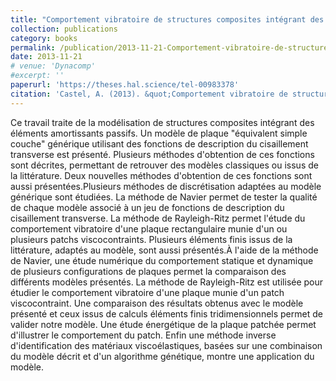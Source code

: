 ```yaml
---
title: "Comportement vibratoire de structures composites intégrant des éléments amortissants"
collection: publications
category: books
permalink: /publication/2013-11-21-Comportement-vibratoire-de-structures-composites
date: 2013-11-21
# venue: 'Dynacomp'
#excerpt: ''
paperurl: 'https://theses.hal.science/tel-00983378'
citation: 'Castel, A. (2013). &quot;Comportement vibratoire de structures composites intégrant des éléments amortissants.&quot; <i>Université de Bourgogne, Ecole Doctorale SPIM</i>.'
---
```


Ce travail traite de la modélisation de structures composites intégrant des éléments amortissants passifs. Un modèle de plaque &quot;équivalent simple couche&quot; générique utilisant des fonctions de description du cisaillement transverse est présenté. Plusieurs méthodes d&apos;obtention de ces fonctions sont décrites, permettant de retrouver des modèles classiques ou issus de la littérature. Deux nouvelles méthodes d&apos;obtention de ces fonctions sont aussi présentées.Plusieurs méthodes de discrétisation adaptées au modèle générique sont étudiées. La méthode de Navier permet de tester la qualité de chaque modèle associé à un jeu de fonctions de description du cisaillement transverse. La méthode de Rayleigh-Ritz permet l&apos;étude du comportement vibratoire d&apos;une plaque rectangulaire munie d&apos;un ou plusieurs patchs viscocontraints. Plusieurs éléments finis issus de la littérature, adaptés au modèle, sont aussi présentés.À l&apos;aide de la méthode de Navier, une étude numérique du comportement statique et dynamique de plusieurs configurations de plaques permet la comparaison des différents modèles présentés. La méthode de Rayleigh-Ritz est utilisée pour étudier le comportement vibratoire d&apos;une plaque munie d&apos;un patch viscocontraint. Une comparaison des résultats obtenus avec le modèle présenté et ceux issus de calculs éléments finis tridimensionnels permet de valider notre modèle. Une étude énergétique de la plaque patchée permet d&apos;illustrer le comportement du patch. Enfin une méthode inverse d&apos;identification des matériaux viscoélastiques, basées sur une combinaison du modèle décrit et d&apos;un algorithme génétique, montre une application du modèle. 
